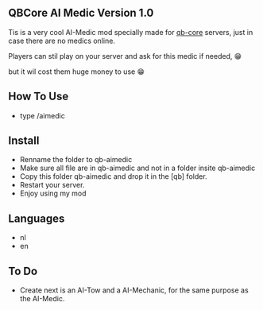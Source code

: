 ## QBCore AI Medic Version 1.0
Tis is a very cool AI-Medic mod specially made for [qb-core](https://github.com/qbcore-framework/qb-core) servers, 
just in case there are no medics online.

Players can stil play on your server and ask for this medic if needed, 😁 

but it wil cost them huge money to use 😁

## How To Use
- type /aimedic

## Install
- Renname the folder to qb-aimedic
- Make sure all file are in qb-aimedic and not in a folder insite qb-aimedic
- Copy this folder qb-aimedic and drop it in the [qb] folder.
- Restart your server.
- Enjoy using my mod

## Languages
- nl
- en

## To Do
- Create next is an AI-Tow and a AI-Mechanic, for the same purpose as the AI-Medic.
